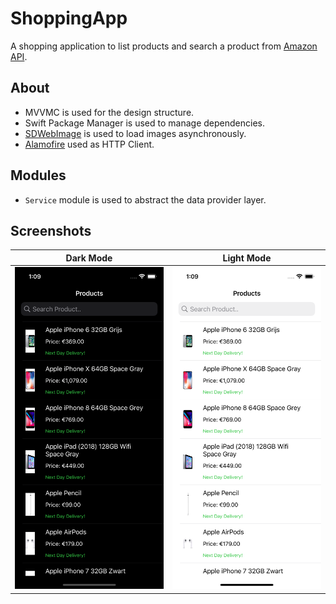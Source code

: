 # ShoppingApp

A shopping application to list products and search a product from [Amazon API](https://bdk0sta2n0.execute-api.eu-west-1.amazonaws.com/mobile-assignment/search?page=1).

## About
- MVVMC is used for the design structure.
- Swift Package Manager is used to manage dependencies.
- [SDWebImage](https://github.com/SDWebImage/SDWebImage) is used to load images asynchronously.
- [Alamofire](https://github.com/Alamofire/Alamofire) used as HTTP Client.

## Modules
- `Service` module is used to abstract the data provider layer.

## Screenshots
| Dark Mode | Light Mode |
|:---------:|:----------:|
| <img src="./Docs/dark-mode.png"> | <img src="./Docs/light-mode.png"> |
